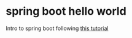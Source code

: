# spring boot hello world
Intro to spring boot following [this tutorial](https://spring.io/guides/gs/spring-boot/)